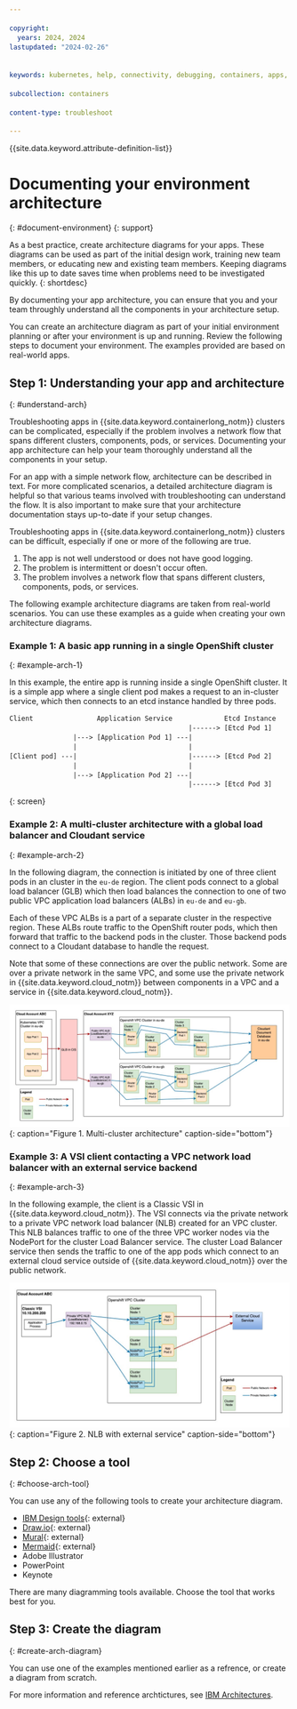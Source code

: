 ```yaml
---

copyright: 
  years: 2024, 2024
lastupdated: "2024-02-26"


keywords: kubernetes, help, connectivity, debugging, containers, apps, support, network

subcollection: containers

content-type: troubleshoot

---
```


{{site.data.keyword.attribute-definition-list}}



# Documenting your environment architecture
{: #document-environment}
{: support}

As a best practice, create architecture diagrams for your apps. These diagrams can be used as part of the initial design work, training new team members, or educating new and existing team members. Keeping diagrams like this up to date saves time when problems need to be investigated quickly.
{: shortdesc}

By documenting your app architecture, you can ensure that you and your team throughly understand all the components in your architecture setup.

You can create an architecture diagram as part of your initial environment planning or after your environment is up and running. Review the following steps to document your environment. The examples provided are based on real-world apps.



## Step 1: Understanding your app and architecture
{: #understand-arch}

Troubleshooting apps in {{site.data.keyword.containerlong_notm}} clusters can be complicated, especially if the problem involves a network flow that spans different clusters, components, pods, or services. Documenting your app architecture can help your team thoroughly understand all the components in your setup. 

For an app with a simple network flow, architecture can be described in text. For more complicated scenarios, a detailed architecture diagram is helpful so that various teams involved with troubleshooting can understand the flow. It is also important to make sure that your architecture documentation stays up-to-date if your setup changes. 

Troubleshooting apps in {{site.data.keyword.containerlong_notm}} clusters can be difficult, especially if one or more of the following are true.

1. The app is not well understood or does not have good logging.
1. The problem is intermittent or doesn't occur often.
1. The problem involves a network flow that spans different clusters, components, pods, or services.



The following example architecture diagrams are taken from real-world scenarios. You can use these examples as a guide when creating your own architecture diagrams.


### Example 1: A basic app running in a single OpenShift cluster
{: #example-arch-1}

In this example, the entire app is running inside a single OpenShift cluster. It is a simple app where a single client pod makes a request to an in-cluster service, which then connects to an etcd instance handled by three pods.

```txt
Client                Application Service             Etcd Instance
                                             |------> [Etcd Pod 1]
                |---> [Application Pod 1] ---|
                |                            | 
[Client pod] ---|                            |------> [Etcd Pod 2]
                |                            |
                |---> [Application Pod 2] ---|
                                             |------> [Etcd Pod 3]
```
{: screen}


### Example 2: A multi-cluster architecture with a global load balancer and Cloudant service
{: #example-arch-2}

In the following diagram, the connection is initiated by one of three client pods in an cluster in the `eu-de` region. The client pods connect to a global load balancer (GLB) which then load balances the connection to one of two public VPC application load balancers (ALBs) in `eu-de` and `eu-gb`.

Each of these VPC ALBs is a part of a separate cluster in the respective region. These ALBs route traffic to the OpenShift router pods, which then forward that traffic to the backend pods in the cluster. Those backend pods connect to a Cloudant database to handle the request.

Note that some of these connections are over the public network. Some are over a private network in the same VPC, and some use the private network in {{site.data.keyword.cloud_notm}} between components in a VPC and a service in {{site.data.keyword.cloud_notm}}.

![Multi-cluster Diagram](images/multi-cluster-with-glb-architecture.jpg){: caption="Figure 1. Multi-cluster architecture" caption-side="bottom"}

### Example 3: A VSI client contacting a VPC network load balancer with an external service backend
{: #example-arch-3}

In the following example, the client is a Classic VSI in {{site.data.keyword.cloud_notm}}. The VSI connects via the private network to a private VPC network load balancer (NLB) created for an VPC cluster. This NLB balances traffic to one of the three VPC worker nodes via the NodePort for the cluster Load Balancer service. The cluster Load Balancer service then sends the traffic to one of the app pods which connect to an external cloud service outside of {{site.data.keyword.cloud_notm}} over the public network.

![NLB with an external service](images/vsi-nlb-external-service-architecture.jpg){: caption="Figure 2. NLB with external service" caption-side="bottom"}


## Step 2: Choose a tool
{: #choose-arch-tool}

You can use any of the following tools to create your architecture diagram.


- [IBM Design tools](https://www.ibm.com/design/language/infographics/technical-diagrams/design/){: external}
- [Draw.io](https://app.diagrams.net/){: external}
- [Mural](https://mural.co){: external}
- [Mermaid](https://mermaid.js.org/){: external}
- Adobe Illustrator
- PowerPoint
- Keynote

There are many diagramming tools available. Choose the tool that works best for you.

## Step 3: Create the diagram
{: #create-arch-diagram}

You can use one of the examples mentioned earlier as a refrence, or create a diagram from scratch.

For more information and reference archtictures, see [IBM Architectures](https://www.ibm.com/architectures).

